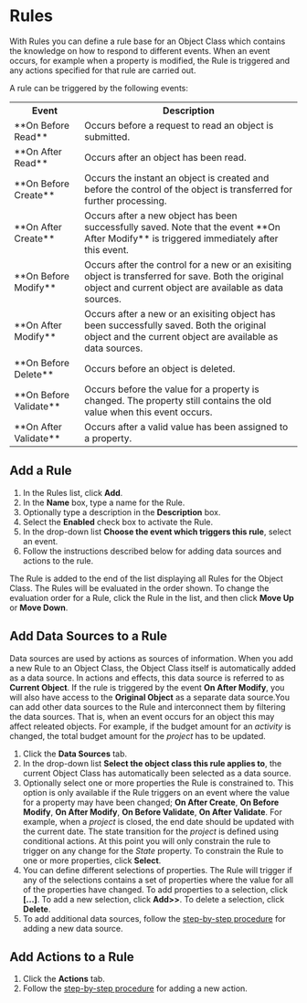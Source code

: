 # Rules

With Rules you can define a rule base for an Object Class which contains the knowledge on how to respond to different events. When an event occurs, for example when a property is modified, the Rule is triggered and any actions specified for that rule are carried out.

A rule can be triggered by the following events:

<table style="WIDTH: 100%">

<tbody>

<tr>

<th>Event</th>

<th>Description</th>

</tr>

<tr>

<td>**On Before Read**</td>

<td>Occurs before a request to read an object is submitted.</td>

</tr>

<tr>

<td>**On After Read**</td>

<td>Occurs after an object has been read.</td>

</tr>

<tr>

<td>**On Before Create**</td>

<td>Occurs the instant an object is created and before the control of the object is transferred for further processing.</td>

</tr>

<tr>

<td>**On After Create**</td>

<td>Occurs after a new object has been successfully saved. Note that the event **On After Modify** is triggered immediately after this event.</td>

</tr>

<tr>

<td>**On Before Modify**</td>

<td>Occurs after the control for a new or an exisiting object is transferred for save. Both the original object and current object are available as data sources.</td>

</tr>

<tr>

<td>**On After Modify**</td>

<td>Occurs after a new or an exisiting object has been successfully saved. Both the original object and the current object are available as data sources.</td>

</tr>

<tr>

<td>**On Before Delete**</td>

<td>Occurs before an object is deleted.</td>

</tr>

<tr>

<td>**On Before Validate**</td>

<td>Occurs before the value for a property is changed. The property still contains the old value when this event occurs.</td>

</tr>

<tr>

<td>**On After Validate**</td>

<td>Occurs after a valid value has been assigned to a property.</td>

</tr>

</tbody>

</table>


## Add a Rule

1.  In the Rules list, click **Add**.
2.  In the **Name** box, type a name for the Rule.
3.  Optionally type a description in the **Description** box.
4.  Select the **Enabled** check box to activate the Rule.
5.  In the drop-down list **Choose the event which triggers this rule**, select an event.
6.  Follow the instructions described below for adding data sources and actions to the rule.

The Rule is added to the end of the list displaying all Rules for the Object Class. The Rules will be evaluated in the order shown. To change the evaluation order for a Rule, click the Rule in the list, and then click **Move Up** or **Move Down**.



## Add Data Sources to a Rule

Data sources are used by actions as sources of information. When you add a new Rule to an Object Class, the Object Class itself is automatically added as a data source. In actions and effects, this data source is referred to as **Current Object**. If the rule is triggered by the event **On After Modify**, you will also have access to the **Original Object** as a separate data source.You can add other data sources to the Rule and interconnect them by filtering the data sources. That is, when an event occurs for an object this may affect releated objects. For example, if the budget amount for an _activity_ is changed, the total budget amount for the _project_ has to be updated.

1.  Click the **Data Sources** tab.
2.  In the drop-down list **Select the object class this rule applies to**, the current Object Class has automatically been selected as a data source.
3.  Optionally select one or more properties the Rule is constrained to. This option is only available if the Rule triggers on an event where the value for a property may have been changed; **On After Create**, **On Before Modify**, **On After Modify**, **On Before Validate**, **On After Validate**. For example, when a _project_ is closed, the end date should be updated with the current date. The state transition for the _project_ is defined using conditional actions. At this point you will only constrain the rule to trigger on any change for the _State_ property. To constrain the Rule to one or more properties, click **Select**.
4.  You can define different selections of properties. The Rule will trigger if any of the selections contains a set of properties where the value for all of the properties have changed. To add properties to a selection, click **[...]**. To add a new selection, click **Add>>**. To delete a selection, click **Delete**.
5.  To add additional data sources, follow the [step-by-step procedure](../../../logic/action-orchestration/data-sources/index.md "Data Sources") for adding a new data source.



## Add Actions to a Rule

1.  Click the **Actions** tab.
2.  Follow the [step-by-step procedure](../../../logic/action-orchestration/actions/index.md "Actions") for adding a new action.

